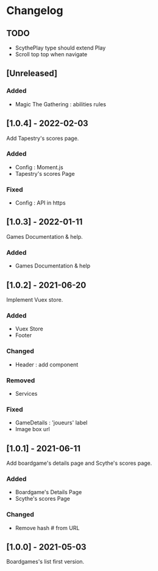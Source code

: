 # Changelog

## TODO

- ScythePlay type should extend Play
- Scroll top top when navigate

## [Unreleased]

### Added

- Magic The Gathering : abilities rules

## [1.0.4] - 2022-02-03

Add Tapestry's scores page.

### Added

- Config : Moment.js
- Tapestry's scores Page

### Fixed

- Config : API in https

## [1.0.3] - 2022-01-11

Games Documentation & help.

### Added

- Games Documentation & help

## [1.0.2] - 2021-06-20

Implement Vuex store.

### Added

- Vuex Store
- Footer

### Changed

- Header : add component

### Removed

- Services

### Fixed

- GameDetails : 'joueurs' label
- Image box url

## [1.0.1] - 2021-06-11

Add boardgame's details page and Scythe's scores page.

### Added

- Boardgame's Details Page
- Scythe's scores Page

### Changed

- Remove hash # from URL

## [1.0.0] - 2021-05-03

Boardgames's list first version.
